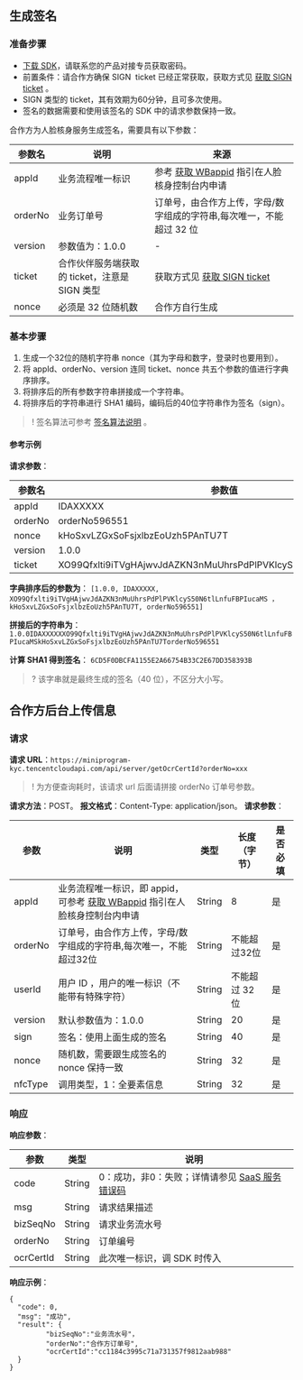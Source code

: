 ## 生成签名
### 准备步骤
- [下载 SDK](https://share.weiyun.com/1gzWlyKj)，请联系您的产品对接专员获取密码。
- 前置条件：请合作方确保 SIGN  ticket 已经正常获取，获取方式见 [获取 SIGN ticket](https://cloud.tencent.com/document/product/1007/57613) 。
- SIGN 类型的 ticket，其有效期为60分钟，且可多次使用。
- 签名的数据需要和使用该签名的 SDK 中的请求参数保持一致。

合作方为人脸核身服务生成签名，需要具有以下参数：

| 参数名 | 说明 | 来源 |
|---------|---------|---------|
| appId| 业务流程唯一标识| 参考 [获取 WBappid](https://cloud.tencent.com/document/product/1007/49634) 指引在人脸核身控制台内申请| 
| orderNo| 业务订单号| 订单号，由合作方上传，字母/数字组成的字符串,每次唯一，不能超过 32 位| 
| version| 参数值为：1.0.0| -| 
| ticket| 合作伙伴服务端获取的 ticket，注意是 SIGN 类型| 获取方式见 [获取 SIGN ticket](https://cloud.tencent.com/document/product/1007/57613) | 
| nonce| 必须是 32 位随机数| 合作方自行生成| 

### 基本步骤
1. 生成一个32位的随机字符串 nonce（其为字母和数字，登录时也要用到）。
2. 将 appId、orderNo、version 连同 ticket、nonce 共五个参数的值进行字典序排序。
3. 将排序后的所有参数字符串拼接成一个字符串。
4. 将排序后的字符串进行 SHA1 编码，编码后的40位字符串作为签名（sign）。

>! 签名算法可参考 [签名算法说明](https://cloud.tencent.com/document/product/1007/57640) 。

#### 参考示例
**请求参数**：

| 参数名 | 参数值 | 
|---------|---------|
| appId| IDAXXXXX| 
| orderNo| orderNo596551| 
| nonce| kHoSxvLZGxSoFsjxlbzEoUzh5PAnTU7T| 
| version| 1.0.0| 
| ticket| XO99Qfxlti9iTVgHAjwvJdAZKN3nMuUhrsPdPlPVKlcyS50N6tlLnfuFBPIucaMS| 

**字典排序后的参数为**：
`[1.0.0, IDAXXXXX, XO99Qfxlti9iTVgHAjwvJdAZKN3nMuUhrsPdPlPVKlcyS50N6tlLnfuFBPIucaMS ， kHoSxvLZGxSoFsjxlbzEoUzh5PAnTU7T, orderNo596551]`

**拼接后的字符串为**：
`1.0.0IDAXXXXXXO99Qfxlti9iTVgHAjwvJdAZKN3nMuUhrsPdPlPVKlcyS50N6tlLnfuFBPIucaMSkHoSxvLZGxSoFsjxlbzEoUzh5PAnTU7TorderNo596551`

**计算 SHA1 得到签名**：
`6CD5F0DBCFA1155E2A66754B33C2E67DD358393B`
>? 该字串就是最终生成的签名（40 位），不区分大小写。

## 合作方后台上传信息
### 请求
**请求 URL**：`https://miniprogram-kyc.tencentcloudapi.com/api/server/getOcrCertId?orderNo=xxx`
>! 为方便查询耗时，该请求 url 后面请拼接 orderNo 订单号参数。

**请求方法**：POST。
**报文格式**：Content-Type: application/json。
**请求参数**：

| 参数 | 说明 | 类型 |  长度（字节）| 是否必填| 
|---------|---------|---------|---------|---------|
| appId| 业务流程唯一标识，即 appid，可参考 [获取 WBappid](https://cloud.tencent.com/document/product/1007/49634) 指引在人脸核身控制台内申请| String| 8| 是| 
| orderNo| 订单号，由合作方上传，字母/数字组成的字符串,每次唯一，不能超过32位| String| 不能超过32位| 是| 
| userId| 用户 ID ，用户的唯一标识（不能带有特殊字符） | String| 不能超过 32 位| 是| 
| version| 默认参数值为：1.0.0| String| 20| 是| 
| sign| 签名：使用上面生成的签名| String| 40| 是| 
| nonce| 随机数，需要跟生成签名的 nonce 保持一致| String| 32| 是| 
| nfcType| 调用类型，1：全要素信息| String| 32| 是| 
                                                  
### 响应
**响应参数**：

| 参数 | 类型 | 说明 |
|---------|---------|---------|
| code| String| 0：成功，非0：失败；详情请参见 [SaaS 服务错误码](https://cloud.tencent.com/document/product/1007/47912)| 
| msg| String| 请求结果描述| 
| bizSeqNo| String| 请求业务流水号| 
| orderNo| String| 订单编号| 
| ocrCertId| String| 此次唯一标识，调 SDK 时传入| 

**响应示例**：

```
{
  "code": 0,
  "msg": "成功",
  "result": {
         "bizSeqNo":"业务流水号"，
         "orderNo":"合作方订单号",
         "ocrCertId":"cc1184c3995c71a731357f9812aab988"
  }
}

```
